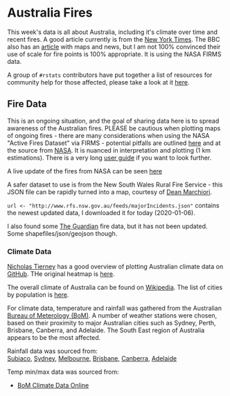 # Australia Fires

This week's data is all about Australia, including it's climate over time and recent fires. A good article currently is from the [New York Times](https://www.nytimes.com/interactive/2020/01/02/climate/australia-fires-map.html). The BBC also has an [article](https://www.bbc.com/news/world-australia-50951043) with maps and news, but I am not 100% convinced their use of scale for fire points is 100% appropriate. It is using the NASA FIRMS data.

A group of `#rstats` contributors have put together a list of resources for community help for those affected, please take a look at it [here](https://github.com/AusNZOpenRes/AusFires).

## Fire Data

This is an ongoing situation, and the goal of sharing data here is to spread awareness of the Australian fires. PLEASE be cautious when plotting maps of ongoing fires - there are many considerations when using the NASA "Active Fires Dataset" via FIRMS - potential pitfalls are outlined [here](https://mobile.twitter.com/maartenzam/status/1214150089117224960?s=12) and at the source from [NASA](https://earthdata.nasa.gov/earth-observation-data/near-real-time/firms/active-fire-data). It is nuanced in interpretation and plotting (1 km estimations). There is a very long [user guide](http://modis-fire.umd.edu/files/MODIS_C6_Fire_User_Guide_A.pdf) if you want to look further. 

A live update of the fires from NASA can be seen [here](https://firms.modaps.eosdis.nasa.gov/map/#z:6;c:146.8,-32.3;t:adv-points;d:2019-12-29..2020-01-05;l:firms_viirs,firms_modis_a,firms_modis_t)

A safer dataset to use is from the New South Wales Rural Fire Service - this JSON file can be rapidly turned into a map, courtesy of [Dean Marchiori](https://twitter.com/deanmarchiori/status/1212899902465822720).

`url <- "http://www.rfs.nsw.gov.au/feeds/majorIncidents.json"` contains the newest updated data, I downloaded it for today (2020-01-06).

I also found some [The Guardian](https://github.com/guardian/aus-fires-maps-2019/tree/master/processing) fire data, but it has not been updated. Some shapefiles/json/geojson though.

### Climate Data

[Nicholas Tierney](https://twitter.com/nj_tierney) has a good overview of plotting Australian climate data on [GitHub](https://github.com/njtierney/ozviridis). THe original heatmap is [here](http://www.bom.gov.au/jsp/awap/temp/index.jsp).

The overall climate of Australia can be found on [Wikipedia](https://en.wikipedia.org/wiki/Climate_of_Australia). The list of cities by population is [here](https://en.wikipedia.org/wiki/List_of_cities_in_Australia_by_population).

For climate data, temperature and rainfall was gathered from the Australian [Bureau of Meterology (BoM)](http://www.bom.gov.au/?ref=logo). A number of weather stations were chosen, based on their proximity to major Australian cities such as Sydney, Perth, Brisbane, Canberra, and Adelaide. The South East region of Australia appears to be the most affected.

Rainfall data was sourced from:  
[Subiaco](http://www.bom.gov.au/jsp/ncc/cdio/weatherData/av?p_nccObsCode=136&p_display_type=dailyDataFile&p_stn_num=009151&p_startYear=),  [Sydney](http://www.bom.gov.au/jsp/ncc/cdio/weatherData/av?p_nccObsCode=136&p_display_type=dailyDataFile&p_stn_num=066062&p_startYear=),  [Melbourne](http://www.bom.gov.au/jsp/ncc/cdio/weatherData/av?p_nccObsCode=136&p_display_type=dailyDataFile&p_stn_num=086232&p_startYear=), [Brisbane](http://www.bom.gov.au/jsp/ncc/cdio/weatherData/av?p_nccObsCode=136&p_display_type=dailyDataFile&p_stn_num=040383&p_startYear=), [Canberra](http://www.bom.gov.au/jsp/ncc/cdio/weatherData/av?p_nccObsCode=136&p_display_type=dailyDataFile&p_stn_num=070351&p_startYear=), [Adelaide](http://www.bom.gov.au/jsp/ncc/cdio/weatherData/av?p_nccObsCode=136&p_display_type=dailyDataFile&p_stn_num=023011&p_startYear=)  

Temp min/max data was sourced from:  
* [BoM Climate Data Online](http://www.bom.gov.au/climate/data/index.shtml??zoom=1&lat=-26.9635&lon=133.4635&layers=B0000TFFFFFFFFFTFFFFFFFFFFFFFFFFTTT&dp=IDC10001&p_nccObsCode=201&p_display_type=dailyDataFile)